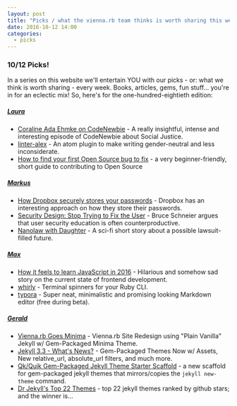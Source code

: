 ```yaml
---
layout: post
title: "Picks / what the vienna.rb team thinks is worth sharing this week"
date: 2016-10-12 14:00
categories:
  - picks
---
```


### 10/12 Picks!

In a series on this website we'll entertain YOU with our picks - or: what we think is worth sharing - every week.
Books, articles, gems, fun stuff... you're in for an eclectic mix! So, here's for the one-hundred-eightieth edition:


##### [Laura][laura]
- [Coraline Ada Ehmke on CodeNewbie][laura-1] - A really insightful, intense and interesting episode of CodeNewbie about Social Justice.
- [linter-alex][laura-2] - An atom plugin to make writing gender-neutral and less inconsiderate.
- [How to find your first Open Source bug to fix][laura-3] - a very beginner-friendly, short guide to contributing to Open Source

##### [Markus][markus]
- [How Dropbox securely stores your passwords][markus-1] - Dropbox has an interesting approach on how they store their passwords.
- [Security Design: Stop Trying to Fix the User][markus-2] - Bruce Schneier argues that user security education is often counterproductive.
- [Nanolaw with Daughter][markus-3] - A sci-fi short story about a possible lawsuit-filled future.

##### [Max][max]
- [How it feels to learn JavaScript in 2016][max-1] - Hilarious and somehow sad story on the current state of frontend development.
- [whirly][max-2] - Terminal spinners for your Ruby CLI.
- [typora][max-3] - Super neat, minimalistic and promising looking Markdown editor (free during beta).

##### [Gerald](https://twitter.com/viennahtml)
- [Vienna.rb Goes Minima](https://github.com/geraldb/viennarb) - Vienna.rb Site Redesign using "Plain Vanilla" Jekyll w/ Gem-Packaged Minima Theme.
- [Jekyll 3.3 - What's News?](https://jekyllrb.com/news/2016/10/06/jekyll-3-3-is-here/) - Gem-Packaged Themes Now w/ Assets, New relative_url, absolute_url filters, and much more.
- [Qk/Quik Gem-Packaged Jekyll Theme Starter Scaffold](https://github.com/quikstart/jekyll-starter-theme) - a new scaffold for gem-packaged jekyll themes that mirrors/copies the `jekyll new-theme` command.
- [Dr Jekyll's Top 22 Themes](https://drjekyllthemes.github.io/top) - top 22 jekyll themes ranked by github stars; and the winner is...



[laura]: https://www.twitter.com/alicetragedy
[laura-1]: http://www.codenewbie.org/podcast/social-justice-warrior
[laura-2]: https://atom.io/packages/linter-alex
[laura-3]: https://medium.freecodecamp.com/finding-your-first-open-source-project-or-bug-to-work-on-1712f651e5ba

[markus]: https://twitter.com/nuclearsquid
[markus-1]: https://blogs.dropbox.com/tech/2016/09/how-dropbox-securely-stores-your-passwords/
[markus-2]: https://www.schneier.com/blog/archives/2016/10/security_design.html
[markus-3]: http://www.ftrain.com/nanolaw.html

[max]: https://www.twitter.com/klappradla
[max-1]: https://hackernoon.com/how-it-feels-to-learn-javascript-in-2016-d3a717dd577f#.bfygf7c0f
[max-2]: https://github.com/janlelis/whirly
[max-3]: https://www.typora.io/
